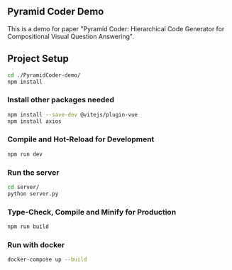 
## Pyramid Coder Demo

This is a demo for paper "Pyramid Coder: Hierarchical Code Generator for Compositional Visual Question Answering".

## Project Setup

```sh
cd ./PyramidCoder-demo/
npm install
```

### Install other packages needed

```sh
npm install --save-dev @vitejs/plugin-vue
npm install axios
```

### Compile and Hot-Reload for Development

```sh
npm run dev
```

### Run the server

```sh
cd server/
python server.py
```

### Type-Check, Compile and Minify for Production

```sh
npm run build
```

### Run with docker

```sh
docker-compose up --build
```
